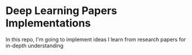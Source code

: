 # Deep Learning Papers Implementations

In this repo, I'm going to implement ideas I learn from research papers for in-depth understanding